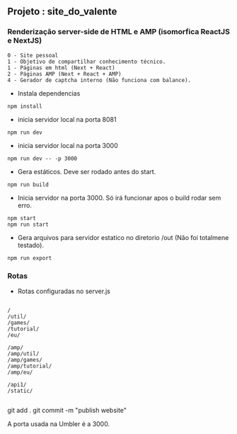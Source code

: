 ## Projeto : site_do_valente
### Renderização server-side de HTML e AMP (isomorfica ReactJS e NextJS)
```
0 - Site pessoal
1 - Objetivo de compartilhar conhecimento técnico.
1 - Páginas em html (Next + React)
2 - Páginas AMP (Next + React + AMP)
4 - Gerador de captcha interno (Não funciona com balance).

```
* Instala dependencias
```
npm install
```
* inicia servidor local na porta 8081
```
npm run dev
```
* inicia servidor local na porta 3000
```
npm run dev -- -p 3000
```
* Gera estáticos. Deve ser rodado antes do start.
```
npm run build
```
* Inicia servidor na porta 3000. Só irá funcionar apos o build rodar sem erro.
```
npm start
npm run start
```
* Gera arquivos para servidor estatico no diretorio /out (Não foi totalmene testado).
```
npm run export
```
### Rotas
* Rotas configuradas no server.js
```

/
/util/
/games/
/tutorial/
/eu/

/amp/
/amp/util/
/amp/games/
/amp/tutorial/
/amp/eu/

/api1/
/static/


```

git add .
git commit -m "publish website"


A porta usada na Umbler é a 3000.


```
